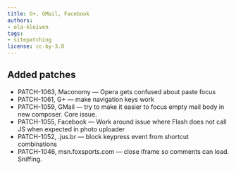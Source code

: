 ```yaml
---
title: G+, GMail, Facebook
authors:
- ola-kleiven
tags:
- sitepatching
license: cc-by-3.0
---
```


## Added patches

- PATCH-1063, Maconomy — Opera gets confused about paste focus
- PATCH-1061, G+ — make navigation keys work
- PATCH-1059, GMail — try to make it easier to focus empty mail body in new composer. Core issue.
- PATCH-1055, Facebook — Work around issue where Flash does not call JS when expected in photo uploader
- PATCH-1052, .jus.br — block keypress event from shortcut combinations
- PATCH-1046, msn.foxsports.com — close iframe so comments can load. Sniffing.
